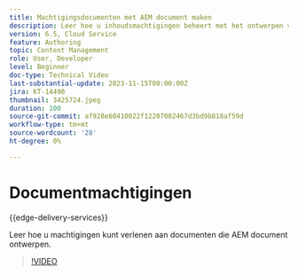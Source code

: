 ```yaml
---
title: Machtigingsdocumenten met AEM document maken
description: Leer hoe u inhoudsmachtigingen beheert met het ontwerpen van AEM document.
version: 6.5, Cloud Service
feature: Authoring
topic: Content Management
role: User, Developer
level: Beginner
doc-type: Technical Video
last-substantial-update: 2023-11-15T00:00:00Z
jira: KT-14490
thumbnail: 3425724.jpeg
duration: 100
source-git-commit: af928e60410022f12207082467d3bd9b818af59d
workflow-type: tm+mt
source-wordcount: '28'
ht-degree: 0%

---
```



# Documentmachtigingen

{{edge-delivery-services}}

Leer hoe u machtigingen kunt verlenen aan documenten die AEM document ontwerpen.

>[!VIDEO](https://video.tv.adobe.com/v/3425724/?learn=on)

